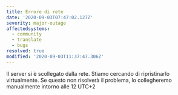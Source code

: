 ```yaml
---
title: Errore di rete
date: '2020-09-03T07:47:02.127Z'
severity: major-outage
affectedsystems:
  - community
  - translate
  - bugs
resolved: true
modified: '2020-09-03T11:37:47.306Z'
---
```

Il server si è scollegato dalla rete. Stiamo cercando di ripristinarlo virtualmente. Se questo non risolverà il problema, lo collegheremo manualmente intorno alle 12 UTC+2

<!--- language code: it -->
